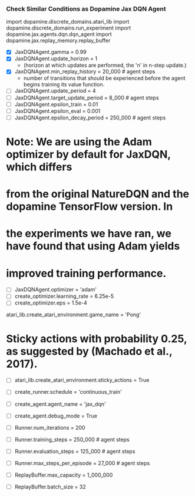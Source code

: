 ### Check Similar Conditions as Dopamine Jax DQN Agent

import dopamine.discrete_domains.atari_lib
import dopamine.discrete_domains.run_experiment
import dopamine.jax.agents.dqn.dqn_agent
import dopamine.jax.replay_memory.replay_buffer

- [x] JaxDQNAgent.gamma = 0.99
- [x] JaxDQNAgent.update_horizon = 1 
    - (horizon at which updates are performed, the 'n' in n-step update.)
- [x] JaxDQNAgent.min_replay_history = 20_000  # agent steps
    - number of transitions that should be experienced before the agent begins training its value function.
- [ ] JaxDQNAgent.update_period = 4
- [ ] JaxDQNAgent.target_update_period = 8_000  # agent steps
- [ ] JaxDQNAgent.epsilon_train = 0.01
- [ ] JaxDQNAgent.epsilon_eval = 0.001
- [ ] JaxDQNAgent.epsilon_decay_period = 250_000  # agent steps
# Note: We are using the Adam optimizer by default for JaxDQN, which differs
#       from the original NatureDQN and the dopamine TensorFlow version. In
#       the experiments we have ran, we have found that using Adam yields
#       improved training performance.
- [ ] JaxDQNAgent.optimizer = 'adam'
- [ ] create_optimizer.learning_rate = 6.25e-5
- [ ] create_optimizer.eps = 1.5e-4

atari_lib.create_atari_environment.game_name = 'Pong'
# Sticky actions with probability 0.25, as suggested by (Machado et al., 2017).
- [ ] atari_lib.create_atari_environment.sticky_actions = True
- [ ] create_runner.schedule = 'continuous_train'
- [ ] create_agent.agent_name = 'jax_dqn'
- [ ] create_agent.debug_mode = True
- [ ] Runner.num_iterations = 200
- [ ] Runner.training_steps = 250_000  # agent steps
- [ ] Runner.evaluation_steps = 125_000  # agent steps
- [ ] Runner.max_steps_per_episode = 27_000  # agent steps

- [ ] ReplayBuffer.max_capacity = 1_000_000
- [ ] ReplayBuffer.batch_size = 32